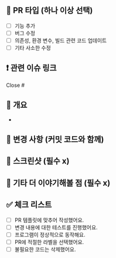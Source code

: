 ## 📍 PR 타입 (하나 이상 선택)

- [ ] 기능 추가
- [ ] 버그 수정
- [ ] 의존성, 환경 변수, 빌드 관련 코드 업데이트
- [ ] 기타 사소한 수정

## ❗️ 관련 이슈 링크

Close #

## 📌 개요

-

## 🔁 변경 사항 (커밋 코드와 함께)

## 📸 스크린샷 (필수 x)

## 👀 기타 더 이야기해볼 점 (필수 x)

## ✅ 체크 리스트

- [ ] PR 템플릿에 맞추어 작성했어요.
- [ ] 변경 내용에 대한 테스트를 진행했어요.
- [ ] 프로그램이 정상적으로 동작해요.
- [ ] PR에 적절한 라벨을 선택했어요.
- [ ] 불필요한 코드는 삭제했어요.
